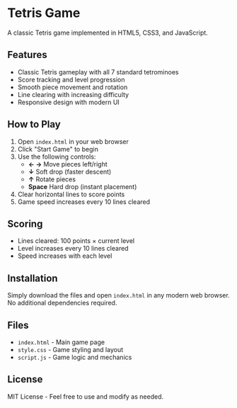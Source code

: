 # Tetris Game

A classic Tetris game implemented in HTML5, CSS3, and JavaScript.

## Features

- Classic Tetris gameplay with all 7 standard tetrominoes
- Score tracking and level progression
- Smooth piece movement and rotation
- Line clearing with increasing difficulty
- Responsive design with modern UI

## How to Play

1. Open `index.html` in your web browser
2. Click "Start Game" to begin
3. Use the following controls:
   - **← →** Move pieces left/right
   - **↓** Soft drop (faster descent)
   - **↑** Rotate pieces
   - **Space** Hard drop (instant placement)
4. Clear horizontal lines to score points
5. Game speed increases every 10 lines cleared

## Scoring

- Lines cleared: 100 points × current level
- Level increases every 10 lines cleared
- Speed increases with each level

## Installation

Simply download the files and open `index.html` in any modern web browser. No additional dependencies required.

## Files

- `index.html` - Main game page
- `style.css` - Game styling and layout
- `script.js` - Game logic and mechanics

## License

MIT License - Feel free to use and modify as needed.